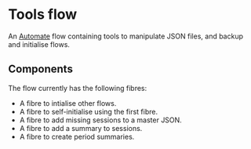 # Tools flow

An [Automate](https://llamalab.com/automate/) flow containing tools to manipulate JSON files, and backup and initialise flows.

## Components

The flow currently has the following fibres:

* A fibre to intialise other flows.
* A fibre to self-initialise using the first fibre.
* A fibre to add missing sessions to a master JSON.
* A fibre to add a summary to sessions.
* A fibre to create period summaries.